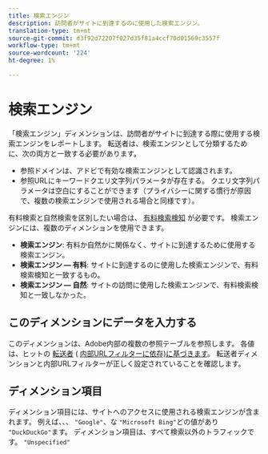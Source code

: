 ```yaml
---
title: 検索エンジン
description: 訪問者がサイトに到達するのに使用した検索エンジン。
translation-type: tm+mt
source-git-commit: d3f92d72207f027d35f81a4ccf70d01569c3557f
workflow-type: tm+mt
source-wordcount: '224'
ht-degree: 1%

---
```



# 検索エンジン

「検索エンジン」ディメンションは、訪問者がサイトに到達する際に使用する検索エンジンをレポートします。 転送者は、検索エンジンとして分類するために、次の両方と一致する必要があります。

* 参照ドメインは、アドビで有効な検索エンジンとして認識されます。
* 参照URLにキーワードクエリ文字列パラメータが存在する。 クエリ文字列パラメータは空白にすることができます（プライバシーに関する慣行が原因で、複数の検索エンジンで使用される場合と同様です）。

有料検索と自然検索を区別したい場合は、 [有料検索検知](/help/admin/admin/paid-search-detection/paid-search-detection.md) が必要です。 検索エンジンには、複数のディメンションを使用できます。

* **検索エンジン**: 有料か自然かに関係なく、サイトに到達するために使用する検索エンジン。
* **検索エンジン — 有料**: サイトに到達するのに使用した検索エンジンで、有料検索検知と一致するもの。
* **検索エンジン — 自然**: サイトの訪問に使用した検索エンジンで、有料検索検知と一致しなかった。

## このディメンションにデータを入力する

このディメンションは、Adobe内部の複数の参照テーブルを参照します。 各値は、ヒットの [転送者](referrer.md) ( [内部URLフィルターに依存)に基づきます](/help/admin/admin/internal-url-filter-admin.md)。 転送者ディメンションと内部URLフィルターが正しく設定されていることを確認します。

## ディメンション項目

ディメンション項目には、サイトへのアクセスに使用される検索エンジンが含まれます。 例えば、、、 `"Google"`、な `"Microsoft Bing"`どの値があり `"DuckDuckGo"`ます。 ディメンション項目は、すべて検索以外のトラフィックです。 `"Unspecified"`
